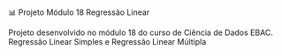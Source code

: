 📊 Projeto Módulo 18 Regressão Linear

Projeto desenvolvido no módulo 18 do curso de Ciência de Dados EBAC. 
Regressão Linear Simples e Regressão Linear Múltipla
